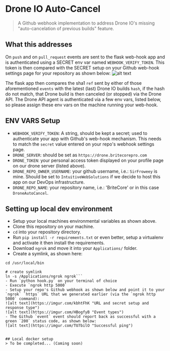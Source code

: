 # Drone IO Auto-Cancel
> A Github webhook implementation to address Drone IO's missing "auto-cancelation of previous builds" feature.

## What this addresses
On `push` and on `pull_request` events are sent to the flask web-hook app and is authenticated using a SECRET env var named `WEBHOOK_VERIFY_TOKEN`. This token is then compared with the SECRET setup on your Github web-hook settings page for your repository as shown below:
![alt text](https://i.imgur.com/kbhtFhK.png "URL and secret setup and response type")

The flask app then compares the sha1 `ref` sent by either of those aforementioned `events` with the latest (last) Drone IO builds `hash`, if the hash do not match, that Drone build is then canceled (or stopped) via the Drone API. The Drone API agent is authenticated via a few env vars, listed below, so please assign these env vars on the machine running your web-hook.

## ENV VARS Setup
- `WEBHOOK_VERIFY_TOKEN`: A string, should be kept a secret; used to authenticate your app with Github's web-hook mechanism. This needs to match the `secret` value entered on your repo's webhook settings page.
- `DRONE_SERVER`: should be set as `https://drone.britecorepro.com`
- `DRONE_TOKEN`: your personal access token displayed on your profile page on our drone server (listed above).
- `DRONE_REPO_OWNER_USERNAME`: your github username, i.e.: `SirFroweey` is mine. Should be set to `IntuitiveWebSolutions` if we decide to host this app on our DevOps infrastructure.
- `DRONE_REPO_NAME`: your repository name, i.e.: 'BriteCore' or in this case `DroneAutoCancel`.

## Setting up local dev environment
- Setup your local machines environmental variables as shown above.
- Clone this repository on your machine.
- `cd` into your repository directory.
- Run `pip install -r requirements.txt` or even better, setup a virtualenv and activate it then install the requirements.
- Download `ngrok` and move it into your `Applications/` folder.
- Create a symlink, as shown here: 
```# cd into your local bin directory
cd /usr/local/bin

# create symlink
ln -s /Applications/ngrok ngrok```
- Run `python hook.py` on your terminal of choice
- Execute `ngrok http 5000`
- Setup your repo's Github webhook as shown below and point it to your `ngrok` `https` URL that we generated earlier (via the `ngrok http 5000` command):
![alt text](https://imgur.com/kbhtFhK "URL and secret setup and response type")
![alt text](https://imgur.com/HBogfyB "Event types")
- The Github `event` event should report back as successful with a green `200` status code, as shown below:
![alt text](https://imgur.com/TU7bilO "Successful ping")


## Local docker setup
> To be completed... (Coming soon)
